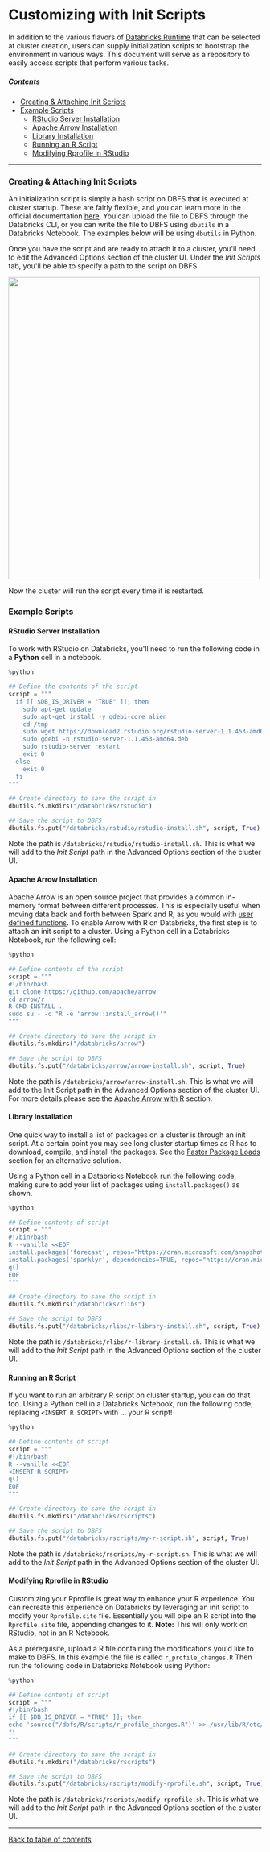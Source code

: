 
# Customizing with Init Scripts

In addition to the various flavors of [Databricks Runtime](https://github.com/marygracemoesta/R-User-Guide/blob/master/Databricks_Architecture_Overview/DB_Runtime.md#databricks-runtimes) that can be selected at cluster creation, users can supply initialization scripts to bootstrap the environment in various ways.  This document will serve as a repository to easily access scripts that perform various tasks. 


##### Contents

* [Creating & Attaching Init Scripts](#creating-&-attaching-init-scripts)
* [Example Scripts](#example-scripts)
  * [RStudio Server Installation](#rstudio-server-installation)
  * [Apache Arrow Installation](#apache-arrow-installation)
  * [Library Installation](#library-installation)
  * [Running an R Script](#running-an-r-script)
  * [Modifying Rprofile in RStudio](#modifying-rprofile)

____

### Creating & Attaching Init Scripts

An initialization script is simply a bash script on DBFS that is executed at cluster startup.  These are fairly flexible, and you can learn more in the official documentation [here](https://docs.databricks.com/clusters/init-scripts.html#init-script-types).  You can upload the file to DBFS through the Databricks CLI, or you can write the file to DBFS using `dbutils` in a Databricks Notebook.  The examples below will be using `dbutils` in Python. 

Once you have the script and are ready to attach it to a cluster, you'll need to edit the Advanced Options section of the cluster UI.  Under the _Init Scripts_ tab, you'll be able to specify a path to the script on DBFS.  

<img src="https://github.com/marygracemoesta/R-User-Guide/blob/master/Getting_Started/images/init_script_example.png?raw=true" height=600 width=500>

Now the cluster will run the script every time it is restarted.

### Example Scripts

#### RStudio Server Installation

To work with RStudio on Databricks, you'll need to run the following code in a **Python** cell in a notebook. 

```python
%python

## Define the contents of the script
script = """
  if [[ $DB_IS_DRIVER = "TRUE" ]]; then
    sudo apt-get update
    sudo apt-get install -y gdebi-core alien
    cd /tmp
    sudo wget https://download2.rstudio.org/rstudio-server-1.1.453-amd64.deb
    sudo gdebi -n rstudio-server-1.1.453-amd64.deb
    sudo rstudio-server restart
    exit 0
  else
    exit 0
  fi
"""

## Create directory to save the script in
dbutils.fs.mkdirs("/databricks/rstudio")

## Save the script to DBFS
dbutils.fs.put("/databricks/rstudio/rstudio-install.sh", script, True)
```

Note the path is `/databricks/rstudio/rstudio-install.sh`.  This is what we will add to the _Init Script_ path in the Advanced Options section of the cluster UI.


#### Apache Arrow Installation

Apache Arrow is an open source project that provides a common in-memory format between different processes.  This is especially useful when moving data back and forth between Spark and R, as you would with [user defined functions](linktocome).  To enable Arrow with R on Databricks, the first step is to attach an init script to a cluster.  Using a Python cell in a Databricks Notebook, run the following cell:

```python
%python

## Define contents of the script
script = """
#!/bin/bash
git clone https://github.com/apache/arrow
cd arrow/r
R CMD INSTALL .
sudo su - -c "R -e 'arrow::install_arrow()'"
"""

## Create directory to save the script in
dbutils.fs.mkdirs("/databricks/arrow")

## Save the script to DBFS
dbutils.fs.put("/databricks/arrow/arrow-install.sh", script, True)
```

Note the path is `/databricks/arrow/arrow-install.sh`. This is what we will add to the Init Script path in the Advanced Options section of the cluster UI.  For more details please see the [Apache Arrow with R](https://github.com/marygracemoesta/R-User-Guide/blob/master/Spark_Distributed_R/arrow.md) section.

#### Library Installation
One quick way to install a list of packages on a cluster is through an init script.  At a certain point you may see long cluster startup times as R has to download, compile, and install the packages.  See the [Faster Package Loads](https://github.com/marygracemoesta/R-User-Guide/blob/master/Developing_on_Databricks/package_management.md#faster-package-loads) section for an alternative solution.

Using a Python cell in a Databricks Notebook run the following code, making sure to add your list of packages using `install.packages()` as shown.

```python
%python

## Define contents of script 
script = """
#!/bin/bash
R --vanilla <<EOF 
install.packages('forecast', repos="https://cran.microsoft.com/snapshot/2017-09-28/")
install.packages('sparklyr', dependencies=TRUE, repos="https://cran.microsoft.com/snapshot/2017-09-28/")
q()
EOF
"""

## Create directory to save the script in
dbutils.fs.mkdirs("/databricks/rlibs")

## Save the script to DBFS
dbutils.fs.put("/databricks/rlibs/r-library-install.sh", script, True)
```

Note the path is `/databricks/rlibs/r-library-install.sh`.  This is what we will add to the _Init Script_ path in the Advanced Options section of the cluster UI.

#### Running an R Script
If you want to run an arbitrary R script on cluster startup, you can do that too. Using a Python cell in a Databricks Notebook, run the following code, replacing `<INSERT R SCRIPT>` with ... your R script!

```python
%python

## Define contents of script 
script = """
#!/bin/bash
R --vanilla <<EOF 
<INSERT R SCRIPT>
q()
EOF
"""

## Create directory to save the script in
dbutils.fs.mkdirs("/databricks/rscripts")

## Save the script to DBFS
dbutils.fs.put("/databricks/rscripts/my-r-script.sh", script, True)
```

Note the path is `/databricks/rscripts/my-r-script.sh`.  This is what we will add to the _Init Script_ path in the Advanced Options section of the cluster UI.

#### Modifying Rprofile in RStudio
Customizing your Rprofile is great way to enhance your R experience.  You can recreate this experience on Databricks by leveraging an init script to modify your `Rprofile.site` file.  Essentially you will pipe an R script into the `Rprofile.site` file, appending changes to it.  **Note:**  This will only work on RStudio, not in an R Notebook.  

As a prerequisite, upload a R file containing the modifications you'd like to make to DBFS.  In this example the file is called `r_profile_changes.R`  Then run the following code in Databricks Notebook using Python:

```python
%python

## Define contents of script
script = """
#!/bin/bash
if [[ $DB_IS_DRIVER = "TRUE" ]]; then
echo 'source("/dbfs/R/scripts/r_profile_changes.R")' >> /usr/lib/R/etc/Rprofile.site
fi
"""

## Create directory to save the script in
dbutils.fs.mkdirs("/databricks/rscripts")

## Save the script to DBFS
dbutils.fs.put("/databricks/rscripts/modify-rprofile.sh", script, True)
```
Note the path is `/databricks/rscripts/modify-rprofile.sh`.  This is what we will add to the _Init Script_ path in the Advanced Options section of the cluster UI.

___
[Back to table of contents](https://github.com/marygracemoesta/R-User-Guide#contents)
